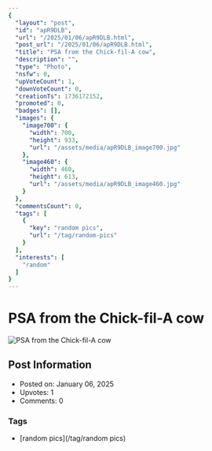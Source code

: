```yaml
---
{
  "layout": "post",
  "id": "apR9DLB",
  "url": "/2025/01/06/apR9DLB.html",
  "post_url": "/2025/01/06/apR9DLB.html",
  "title": "PSA from the Chick-fil-A cow",
  "description": "",
  "type": "Photo",
  "nsfw": 0,
  "upVoteCount": 1,
  "downVoteCount": 0,
  "creationTs": 1736172152,
  "promoted": 0,
  "badges": [],
  "images": {
    "image700": {
      "width": 700,
      "height": 933,
      "url": "/assets/media/apR9DLB_image700.jpg"
    },
    "image460": {
      "width": 460,
      "height": 613,
      "url": "/assets/media/apR9DLB_image460.jpg"
    }
  },
  "commentsCount": 0,
  "tags": [
    {
      "key": "random pics",
      "url": "/tag/random-pics"
    }
  ],
  "interests": [
    "random"
  ]
}
---
```


# PSA from the Chick-fil-A cow

![PSA from the Chick-fil-A cow](/assets/media/apR9DLB_image700.jpg)

## Post Information

- Posted on: January 06, 2025
- Upvotes: 1
- Comments: 0

### Tags

- [random pics](/tag/random pics)
